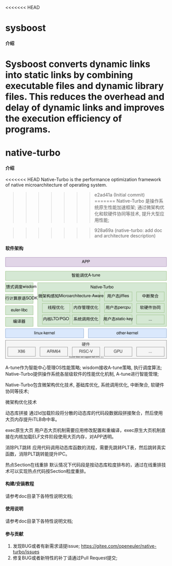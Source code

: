 <<<<<<< HEAD
# sysboost

#### 介绍
Sysboost converts dynamic links into static links by combining executable files and dynamic library files. This reduces the overhead and delay of dynamic links and improves the execution efficiency of programs.
=======
# native-turbo

#### 介绍
<<<<<<< HEAD
Native-Turbo is the performance optimization framework of native microarchitecture of operating system.
>>>>>>> e2ad41a (Initial commit)
=======
Native-Turbo 是操作系统原生性能加速框架; 通过微架构优化和软硬件协同等技术, 提升大型应用性能;


>>>>>>> 928a69a (native-turbo: add doc and architecture description)

#### 软件架构

![](doc/img/Native-Turbo-stack.svg)

A-tune作为智能中心管理OS性能策略;
wisdom接收A-tune策略, 执行调度算法;
Native-Turbo提供操作系统各层级软件的性能优化机制, A-tune进行智能管理;



Native-Turbo包含微架构优化技术, 基础库优化, 系统调用优化, 中断聚合, 软硬件协同等技术;



微架构优化技术

动态库拼接
通过ld加载阶段将分散的动态库的代码段数据段拼接聚合，然后使用大页内存提升iTLB命中率。

exec原生大页
用户态大页机制需要应用修改配置和重编译，exec原生大页机制直接在内核加载ELF文件阶段使用大页内存，对APP透明。

消除PLT跳转
应用代码调用动态库函数的流程，需要先跳转PLT表，然后跳转真实函数，消除PLT跳转能提升IPC。

热点Section在线重排
默认情况下代码段是按动态库粒度排布的，通过在线重排技术可以实现热点代码按Section粒度重排。



#### 构建/安装教程

请参考doc目录下各特性说明文档;



#### 使用说明

请参考doc目录下各特性说明文档;



#### 参与贡献

1.  发现BUG或者有新需求请提issue;  https://gitee.com/openeuler/native-turbo/issues
2.  修复BUG或者新特性的补丁请通过Pull Request提交; 

